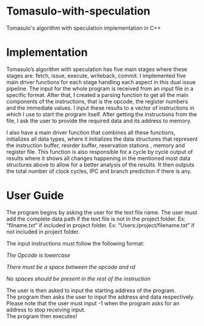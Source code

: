 # Tomasulo-with-speculation
Tomasulo's algorithm with speculation implementation in C++

# Implementation

Tomasulo’s algorithm with speculation has five main stages where these stages are: fetch, issue, execute, writeback, commit. I implemented five main driver functions for each stage handling each aspect in this dual issue pipeline. The input for the whole program is received from an input file in a specific format. After that, I created a parsing function to get all the main components of the instructions, that is the opcode, the register numbers and the immediate values. I input these results to a vector of instructions in which I use to start the program itself. After getting the instructions from the file, I ask the user to provide the required data and its address to memory.

I also have a main driver function that combines all these functions, initializes all data types, where it initializes the data structures that represent the instruction buffer, reorder buffer, reservation stations , memory and register file. This function is also responsible for a cycle by cycle output of results where it shows all changes happening in the mentioned most data structures above to allow for a better analysis of the results. It then outputs the total number of clock cycles, IPC and branch prediction if there is any.

# User Guide
The program begins by asking the user for the text file name. The user must add the complete data path if the text file is not in the project folder.
Ex: “filname.txt” if included in project folder.
Ex: “Users:/project/filename.txt” if not included in project folder.

The input instructions must follow the following format:  

*The Opcode is lowercase*  

*There must be a space between the opcode and rd*  

*No spaces should be present in the rest of the instruction*  

The user is then asked to input the starting address of the program.  
The program then asks the user to  input the address and data respectively.  
Please note that the user must input -1 when the program asks for an address to stop receiving input.  
The program then executes!  
